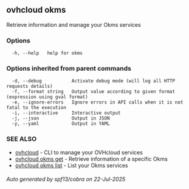 ## ovhcloud okms

Retrieve information and manage your Okms services

### Options

```
  -h, --help   help for okms
```

### Options inherited from parent commands

```
  -d, --debug           Activate debug mode (will log all HTTP requests details)
  -f, --format string   Output value according to given format (expression using gval format)
  -e, --ignore-errors   Ignore errors in API calls when it is not fatal to the execution
  -i, --interactive     Interactive output
  -j, --json            Output in JSON
  -y, --yaml            Output in YAML
```

### SEE ALSO

* [ovhcloud](ovhcloud.md)	 - CLI to manage your OVHcloud services
* [ovhcloud okms get](ovhcloud_okms_get.md)	 - Retrieve information of a specific Okms
* [ovhcloud okms list](ovhcloud_okms_list.md)	 - List your Okms services

###### Auto generated by spf13/cobra on 22-Jul-2025
